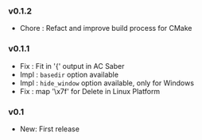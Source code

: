 ### v0.1.2

- Chore : Refact and improve build process for CMake

### v0.1.1

- Fix : Fit in '{' output in AC Saber
- Impl : `basedir` option available
- Impl : `hide_window` option available, only for Windows
- Fix : map '\x7f' for Delete in Linux Platform

### v0.1

- New: First release

